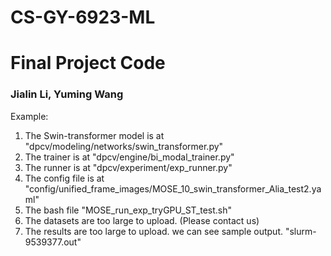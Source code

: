 # CS-GY-6923-ML
# Final Project Code
### Jialin Li, Yuming Wang

Example:
1. The Swin-transformer model is  at "dpcv/modeling/networks/swin_transformer.py"
2. The trainer is at  "dpcv/engine/bi_modal_trainer.py"
3. The runner is at "dpcv/experiment/exp_runner.py"
4. The config file is at "config/unified_frame_images/MOSE_10_swin_transformer_Alia_test2.yaml"
5. The bash file "MOSE_run_exp_tryGPU_ST_test.sh"
6. The datasets are too large to upload. (Please contact us)
7. The results are too large to upload. we can see sample output. "slurm-9539377.out"



